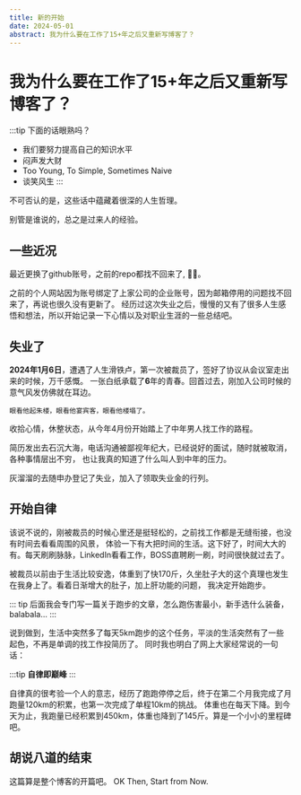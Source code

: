 ```yaml
---
title: 新的开始
date: 2024-05-01
abstract: 我为什么要在工作了15+年之后又重新写博客了？
---
```


# 我为什么要在工作了15+年之后又重新写博客了？

:::tip 下面的话眼熟吗？
- 我们要努力提高自己的知识水平
- 闷声发大财
- Too Young, To Simple, Sometimes Naive
- 谈笑风生
:::

不可否认的是，这些话中蕴藏着很深的人生哲理。

别管是谁说的，总之是过来人的经验。

## 一些近况

最近更换了github账号，之前的repo都找不回来了, :face_exhaling:。

之前的个人网站因为账号绑定了上家公司的企业账号，因为邮箱停用的问题找不回来了，再说也很久没有更新了。
经历过这次失业之后，慢慢的又有了很多人生感悟和想法，所以开始记录一下心情以及对职业生涯的一些总结吧。

## 失业了

**2024年1月6日**，遭遇了人生滑铁卢，第一次被裁员了，签好了协议从会议室走出来的时候，万千感慨。
一张白纸承载了**6**年的青春。回首过去，刚加入公司时候的意气风发仿佛就在耳边。

```shell
眼看他起朱楼，眼看他宴宾客，眼看他楼塌了。
```

收拾心情，休整状态，从今年4月份开始踏上了中年男人找工作的路程。

简历发出去石沉大海，电话沟通被鄙视年纪大，已经说好的面试，随时就被取消，各种事情层出不穷，
也让我真的知道了什么叫人到中年的压力。

灰溜溜的去随申办登记了失业，加入了领取失业金的行列。

## 开始自律

该说不说的，刚被裁员的时候心里还是挺轻松的，之前找工作都是无缝衔接，也没有时间去看看周围的风景，
体验一下有大把时间的生活。这下好了，时间大大的有。每天刷刷脉脉，LinkedIn看看工作，BOSS直聘刷一刷，时间很快就过去了。

被裁员以前由于生活比较安逸，体重到了快170斤，久坐肚子大的这个真理也发生在我身上了。看着日渐增大的肚子，加上肝功能的问题，
我决定开始跑步。

::: tip
后面我会专门写一篇关于跑步的文章，怎么跑伤害最小，新手选什么装备，balabala...
:::

说到做到，生活中突然多了每天5km跑步的这个任务，平淡的生活突然有了一些起色，不再是单调的找工作投简历了。
同时我也明白了网上大家经常说的一句话：

:::tip
**自律即巅峰**
:::

自律真的很考验一个人的意志，经历了跑跑停停之后，终于在第二个月我完成了月跑量120km的积累，也第一次完成了单程10km的挑战。
体重也在每天下降。到今天为止，我跑量已经积累到450km，体重也降到了145斤。算是一个小小的里程碑吧。

## 胡说八道的结束

这篇算是整个博客的开篇吧。
OK Then, Start from Now.
